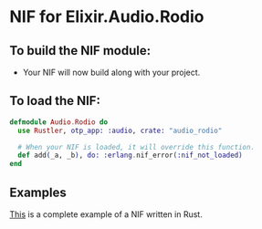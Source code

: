 # NIF for Elixir.Audio.Rodio

## To build the NIF module:

- Your NIF will now build along with your project.

## To load the NIF:

```elixir
defmodule Audio.Rodio do
  use Rustler, otp_app: :audio, crate: "audio_rodio"

  # When your NIF is loaded, it will override this function.
  def add(_a, _b), do: :erlang.nif_error(:nif_not_loaded)
end
```

## Examples

[This](https://github.com/rusterlium/NifIo) is a complete example of a NIF written in Rust.
